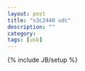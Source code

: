 ```yaml
---
layout: post
title: "s3c2440 udc"
description: ""
category: 
tags: [usb]
---
```

{% include JB/setup %}


